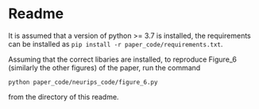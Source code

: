# Readme

It is assumed that a version of python >= 3.7 is installed, the requirements can be installed as
`pip install -r paper_code/requirements.txt`.

Assuming that the correct libaries are installed, to reproduce Figure_6 (similarly the other figures) of the paper, run the command

`python paper_code/neurips_code/figure_6.py`

from the directory of this readme.


